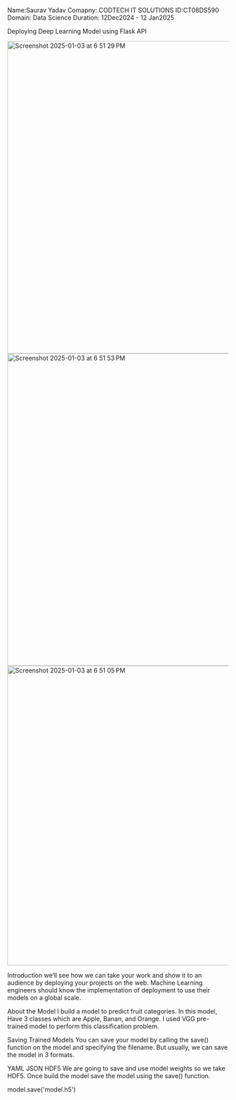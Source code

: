 Name:Saurav Yadav Comapny: CODTECH IT SOLUTIONS ID:CT08DS590 Domain: Data Science Duration: 12Dec2024 - 12 Jan2025

Deploying Deep Learning Model using Flask API






<img width="711" alt="Screenshot 2025-01-03 at 6 51 29 PM" src="https://github.com/user-attachments/assets/8d434d97-fc40-4d14-b0e7-16af76f2000d" />





<img width="711" alt="Screenshot 2025-01-03 at 6 51 53 PM" src="https://github.com/user-attachments/assets/3e1962d7-4c9a-4b92-9962-b07227ded610" />







<img width="682" alt="Screenshot 2025-01-03 at 6 51 05 PM" src="https://github.com/user-attachments/assets/c55f6589-e8b6-4030-b9f2-d7416b633dd8" />


Introduction
we’ll see how we can take your work and show it to an audience by deploying your projects on the web. Machine Learning engineers should know the implementation of deployment to use their models on a global scale.


About the Model
I build a model to predict fruit categories. In this model, Have 3 classes which are Apple, Banan, and Orange. I used VGG pre-trained model to perform this classification problem.

Saving Trained Models
You can save your model by calling the save() function on the model and specifying the filename. But usually, we can save the model in 3 formats.

YAML
JSON
HDF5
We are going to save and use model weights so we take HDF5. Once build the model save the model using the save() function.

model.save('model.h5')
